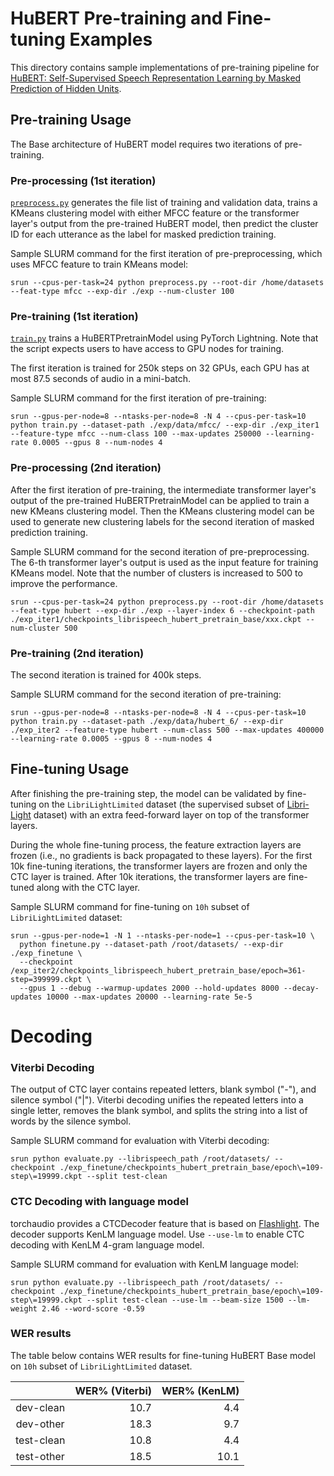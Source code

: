 # HuBERT Pre-training and Fine-tuning Examples

This directory contains sample implementations of pre-training pipeline for [HuBERT: Self-Supervised Speech Representation Learning by Masked Prediction of Hidden Units](https://arxiv.org/abs/2106.07447).

## Pre-training Usage

The Base architecture of HuBERT model requires two iterations of pre-training.
### Pre-processing (1st iteration)
[`preprocess.py`](./preprocess.py) generates the file list of training and validation data, trains a KMeans clustering model with either MFCC feature or the transformer layer's output from the pre-trained HuBERT model, then predict the cluster ID for each utterance as the label for masked prediction training.

Sample SLURM command for the first iteration of pre-preprocessing, which uses MFCC feature to train KMeans model:
```
srun --cpus-per-task=24 python preprocess.py --root-dir /home/datasets --feat-type mfcc --exp-dir ./exp --num-cluster 100
```

### Pre-training (1st iteration)

[`train.py`](./train.py) trains a HuBERTPretrainModel using PyTorch Lightning. Note that the script expects users to have access to GPU nodes for training.

The first iteration is trained for 250k steps on 32 GPUs, each GPU has at most 87.5 seconds of audio in a mini-batch.

Sample SLURM command for the first iteration of pre-training:
```
srun --gpus-per-node=8 --ntasks-per-node=8 -N 4 --cpus-per-task=10 python train.py --dataset-path ./exp/data/mfcc/ --exp-dir ./exp_iter1 --feature-type mfcc --num-class 100 --max-updates 250000 --learning-rate 0.0005 --gpus 8 --num-nodes 4
```

### Pre-processing (2nd iteration)
After the first iteration of pre-training, the intermediate transformer layer's output of the pre-trained HuBERTPretrainModel can be applied to train a new KMeans clustering model. Then the KMeans clustering model can be used to generate new clustering labels for the second iteration of masked prediction training.

Sample SLURM command for the second iteration of pre-preprocessing. The 6-th transformer layer's output is used as the input feature for training KMeans model. Note that the number of clusters is increased to 500 to improve the performance.
```
srun --cpus-per-task=24 python preprocess.py --root-dir /home/datasets --feat-type hubert --exp-dir ./exp --layer-index 6 --checkpoint-path ./exp_iter1/checkpoints_librispeech_hubert_pretrain_base/xxx.ckpt --num-cluster 500
```

### Pre-training (2nd iteration)
The second iteration is trained for 400k steps.

Sample SLURM command for the second iteration of pre-training:
```
srun --gpus-per-node=8 --ntasks-per-node=8 -N 4 --cpus-per-task=10 python train.py --dataset-path ./exp/data/hubert_6/ --exp-dir ./exp_iter2 --feature-type hubert --num-class 500 --max-updates 400000 --learning-rate 0.0005 --gpus 8 --num-nodes 4
```

## Fine-tuning Usage

After finishing the pre-training step, the model can be validated by fine-tuning on the `LibriLightLimited` dataset (the supervised subset of [Libri-Light](https://github.com/facebookresearch/libri-light) dataset) with an extra feed-forward layer on top of the transformer layers.

During the whole fine-tuning process, the feature extraction layers are frozen (i.e., no gradients is back propagated to these layers). For the first 10k fine-tuning iterations, the transformer layers are frozen and only the CTC layer is trained. After 10k iterations, the transformer layers are fine-tuned along with the CTC layer.

Sample SLURM command for fine-tuning on `10h` subset of `LibriLightLimited` dataset:
```
srun --gpus-per-node=1 -N 1 --ntasks-per-node=1 --cpus-per-task=10 \
  python finetune.py --dataset-path /root/datasets/ --exp-dir ./exp_finetune \
  --checkpoint /exp_iter2/checkpoints_librispeech_hubert_pretrain_base/epoch=361-step=399999.ckpt \
  --gpus 1 --debug --warmup-updates 2000 --hold-updates 8000 --decay-updates 10000 --max-updates 20000 --learning-rate 5e-5
```

# Decoding

### Viterbi Decoding
The output of CTC layer contains repeated letters, blank symbol ("-"), and silence symbol ("|"). Viterbi decoding unifies the repeated letters into a single letter, removes the blank symbol, and splits the string into a list of words by the silence symbol.

Sample SLURM command for evaluation with Viterbi decoding:
```
srun python evaluate.py --librispeech_path /root/datasets/ --checkpoint ./exp_finetune/checkpoints_hubert_pretrain_base/epoch\=109-step\=19999.ckpt --split test-clean
```

### CTC Decoding with language model
torchaudio provides a CTCDecoder feature that is based on [Flashlight](https://github.com/flashlight/flashlight). The decoder supports KenLM language model. Use `--use-lm` to enable CTC decoding with KenLM 4-gram language model.

Sample SLURM command for evaluation with KenLM language model:
```
srun python evaluate.py --librispeech_path /root/datasets/ --checkpoint ./exp_finetune/checkpoints_hubert_pretrain_base/epoch\=109-step\=19999.ckpt --split test-clean --use-lm --beam-size 1500 --lm-weight 2.46 --word-score -0.59
```

### WER results
The table below contains WER results for fine-tuning HuBERT Base model on `10h` subset of `LibriLightLimited` dataset.

|                   | WER% (Viterbi)|  WER% (KenLM) |
|:-----------------:|--------------:|--------------:|
| dev-clean         |       10.7    |       4.4     |
| dev-other         |       18.3    |       9.7     |
| test-clean        |       10.8    |       4.4     |
| test-other        |       18.5    |       10.1    |
